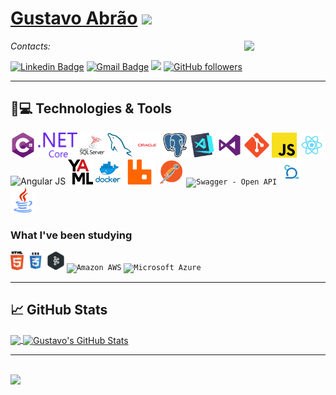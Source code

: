 # [Gustavo Abrão](https://www.linkedin.com/in/gustavoabrao) <img src="https://media.giphy.com/media/WUlplcMpOCEmTGBtBW/giphy.gif" width="30"> 

<img align='right' src="https://media.giphy.com/media/M9gbBd9nbDrOTu1Mqx/giphy.gif" width="130">

<p><em> Contacts: </em></p> 

[![Linkedin Badge](https://img.shields.io/badge/-gustavoabrao-blue?style=flat-square&logo=Linkedin&logoColor=white&link=https://www.linkedin.com/in/gustavoabrao/)](https://www.linkedin.com/in/gustavoabrao/)
[![Gmail Badge](https://img.shields.io/badge/-gfabrao@gmail.com-c14438?style=flat-square&logo=Gmail&logoColor=white&link=mailto:gfabrao@gmail.com)](mailto:gfabrao@gmail.com)
<a href="https://hub.docker.com/u/gustavofabrao/"><img src="https://img.shields.io/badge/DockerHub-gustavofabrao-blue"/></a> 
[![GitHub followers](https://img.shields.io/github/followers/gustavofabrao.svg?style=social&label=Follow)](https://github.com/gustavofabrao?tab=followers)

--- 
## 🚀💻 Technologies & Tools
<code><img height="40" src="./img/cSharp.svg" alt="C#" title="C#"></code>
<code><img height="40" src="./img/dotnetcore.svg" alt="dotnetcore" title=".NET Core"></code>
<code><img height="40" src="https://raw.githubusercontent.com/github/explore/master/topics/sql-server/sql-server.png" alt="SQL Server" title="SQL Server"></code>
<code><img height="40" src="./img/mysql.svg" alt="MySQL" title="MySQL"></code>
<code><img height="40" src="./img/oracle.png" alt="Oracle" title="Oracle"></code>
<code><img height="40" src="./img/postgresql.svg" alt="Postgres" title="Postgres"></code>
<code><img height="40" src="./img/vscode.png" alt="VS Code" title="VS Code"></code>
<code><img height="40" src="./img/visual-studio.png" alt="Visual Studio" title="Visual Studio"></code>
<code><img height="40" src="./img/git-original.svg" alt="Git" title="Git"></code> 
<code><img height="40" src="./img/javascript.svg" alt="Javascript" title="Javascript"></code>
<code><img height="40" src="https://raw.githubusercontent.com/github/explore/master/topics/react/react.png" alt="React" title="React"></code>
<img height="40" src="https://raw.githubusercontent.com/leandrocgsi/leandrocgsi/main/svg_logos/angularjs-original.svg" title="Angular JS" alt="Angular JS" />
<code><img height="40" src="https://raw.githubusercontent.com/github/explore/master/topics/yaml/yaml.png" alt="Yaml" title="Yaml"></code>
<code><img height="40" src="https://raw.githubusercontent.com/github/explore/master/topics/docker/docker.png" alt="Docker" title="Docker"></code>
<code><img height="40" src="./img/rabbitmq.png" alt="RabbitMQ" title="RabbitMQ"></code> 
<code><img height="40" src="./img/postman.png" alt="Postman" title="Postman"></code>
<code><img height="40" src="https://www.vectorlogo.zone/logos/openapis/openapis-icon.svg" title="Swagger - Open API" alt="Swagger - Open API" /></code>
<code><img height="40" src="./img/srum.png" alt="Scrum" title="Scrum"></code> 
<code><img height="40" src="./img/java.png" alt="Java" title="Java"></code> 

### What I've been studying 
<code><img height="30" src="./img/html5.svg" alt="HTML5" title="HTML5"></code>
<code><img height="30" src="./img/css.svg" alt="CSS3" title="CSS3"></code>
<code><img height="30" src="./img/kafka.svg" alt="Kafka" title="Kafka"></code> 
<code><img height="30" src="https://github.com/leandrocgsi/leandrocgsi/blob/main/svg_logos/amazon_aws-icon.png" title="Amazon AWS" alt="Amazon AWS" /></code>
<code><img height="30" src="https://www.vectorlogo.zone/logos/microsoft_azure/microsoft_azure-icon.svg" title="Microsoft Azure" alt="Microsoft Azure" /></code>

---
## &#x1f4c8; GitHub Stats

<a href="https://github.com/gustavofabrao/gustavofabrao">
  <img align="center" src="https://github-readme-stats.vercel.app/api/top-langs/?username=gustavofabrao&title_color=ffffff&text_color=c9cacc&icon_color=2bbc8a&bg_color=1d1f21&langs_count=4" />
</a>
<a href="https://github.com/gustavofabrao/gustavofabrao">
  <img align="center" src="https://github-readme-stats.vercel.app/api?username=gustavofabrao&show_icons=true&line_height=27&count_private=true&title_color=ffffff&text_color=c9cacc&icon_color=2bbc8a&bg_color=1d1f21" alt="Gustavo's GitHub Stats" />
</a>

---
<br/>

<img src="https://miro.medium.com/max/400/0*VV3Nmxgv3KX4sLhr.gif" width="500">